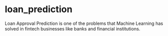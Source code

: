# loan_prediction
Loan Approval Prediction is one of the problems that Machine Learning has solved in fintech businesses like banks and financial institutions. 
